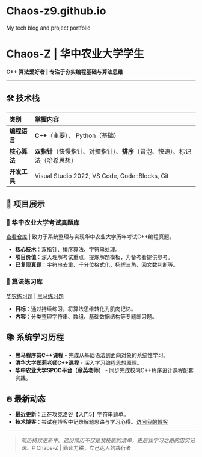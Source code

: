 # Chaos-z9.github.io
My tech blog and project portfolio
# Chaos-Z | 华中农业大学学生
**C++ 算法爱好者 | 专注于夯实编程基础与算法思维**

[](https://github.com/Chaos-z9)
[](https://www.luogu.com.cn/user/1905334)

---

## 🛠️ 技术栈

| 类别 | 掌握内容 |
| :--- | :--- |
| **编程语言** | **C++**（主要）， Python（基础） |
| **核心算法** | **双指针**（快慢指针、对撞指针）、**排序**（冒泡、快速）、标记法（哈希思想） |
| **开发工具** | Visual Studio 2022, VS Code, Code::Blocks, Git |

## 📂 项目展示

### 🎯 华中农业大学考试真题库
[查看仓库](https://github.com/Chaos-z9/Chaos-z9-hzau-exam-) | 致力于系统整理与实现华中农业大学历年考试C++编程真题。

- **核心技术**：双指针、排序算法、字符串处理。
- **项目价值**：深入理解考试重点，提炼解题模板，为备考者提供参考。
- **已复现真题**：字符串去重、千分位格式化、杨辉三角、回文数判断等。

### 🚀 算法练习库
[华农练习题](https://github.com/Chaos-z9/hzau-practice) | [黑马练习题](https://github.com/Chaos-z9/dark-horse-course)
- **目标**：通过持续练习，将算法思维转化为肌肉记忆。
- **内容**：分类整理字符串、数组、基础数据结构等专题练习题。

## 📚 系统学习历程

- **黑马程序员C++课程** - 完成从基础语法到面向对象的系统性学习。
- **清华大学郑莉老师C++课程** - 深入学习编程思想原理。
- **华中农业大学SPOC平台（章英老师）** - 同步完成校内C++程序设计课程配套实践。

## 🔥 最新动态

- **最近更新**：正在攻克洛谷【入门5】字符串题单。
- **技术博客**：尝试在博客中记录解题思路与学习心得。[访问我的博客](https://github.com/Chaos-z9/Chaos-z9-blog)

---

> *简历持续更新中。这份简历不仅是我技能的清单，更是我学习之路的忠实记录。*# Chaos-Z | 勤读力耕，立己达人的践行者
